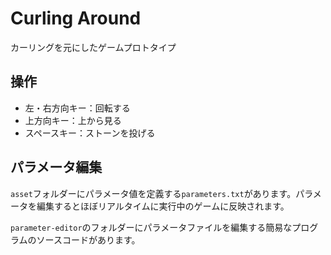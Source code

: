 # Curling Around

カーリングを元にしたゲームプロトタイプ

## 操作

- 左・右方向キー：回転する
- 上方向キー：上から見る
- スペースキー：ストーンを投げる

## パラメータ編集

`asset`フォルダーにパラメータ値を定義する`parameters.txt`があります。パラメータを編集するとほぼリアルタイムに実行中のゲームに反映されます。

`parameter-editor`のフォルダーにパラメータファイルを編集する簡易なプログラムのソースコードがあります。
